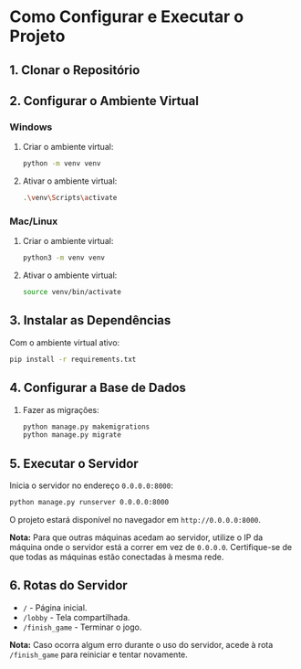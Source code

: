 
# Como Configurar e Executar o Projeto

## 1. Clonar o Repositório

## 2. Configurar o Ambiente Virtual

### Windows
1. Criar o ambiente virtual:
   ```bash
   python -m venv venv
   ```
2. Ativar o ambiente virtual:
   ```bash
   .\venv\Scripts\activate
   ```

### Mac/Linux
1. Criar o ambiente virtual:
   ```bash
   python3 -m venv venv
   ```
2. Ativar o ambiente virtual:
   ```bash
   source venv/bin/activate
   ```

## 3. Instalar as Dependências
Com o ambiente virtual ativo:
```bash
pip install -r requirements.txt
```

## 4. Configurar a Base de Dados
1. Fazer as migrações:
   ```bash
   python manage.py makemigrations
   python manage.py migrate
   ```

## 5. Executar o Servidor
Inicia o servidor no endereço `0.0.0.0:8000`:
```bash
python manage.py runserver 0.0.0.0:8000
```

O projeto estará disponível no navegador em `http://0.0.0.0:8000`.

**Nota:** Para que outras máquinas acedam ao servidor, utilize o IP da máquina onde o servidor está a correr em vez de `0.0.0.0`. Certifique-se de que todas as máquinas estão conectadas à mesma rede.

## 6. Rotas do Servidor
- `/` - Página inicial.
- `/lobby` - Tela compartilhada.
- `/finish_game` - Terminar o jogo.

**Nota:** Caso ocorra algum erro durante o uso do servidor, acede à rota `/finish_game` para reiniciar e tentar novamente.



